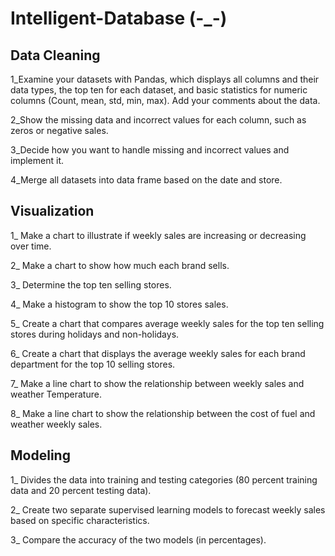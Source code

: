 # Intelligent-Database (-_-)

## Data Cleaning
1_Examine your datasets with Pandas, which displays all columns and their data
types, the top ten for each dataset, and basic statistics for numeric columns
(Count, mean, std, min, max). Add your comments about the data.

2_Show the missing data and incorrect values for each column, such as zeros or
negative sales.

3_Decide how you want to handle missing and incorrect values and implement it.

4_Merge all datasets into data frame based on the date and store.

## Visualization
1_ Make a chart to illustrate if weekly sales are increasing or decreasing over time.

2_ Make a chart to show how much each brand sells.

3_ Determine the top ten selling stores.

4_ Make a histogram to show the top 10 stores sales.

5_ Create a chart that compares average weekly sales for the top ten selling stores
during holidays and non-holidays.

6_ Create a chart that displays the average weekly sales for each brand department
for the top 10 selling stores.

7_ Make a line chart to show the relationship between weekly sales and weather
Temperature.

8_ Make a line chart to show the relationship between the cost of fuel and weather
weekly sales.

## Modeling

1_ Divides the data into training and testing categories (80 percent training data and
20 percent testing data).

2_ Create two separate supervised learning models to forecast weekly sales based
on specific characteristics.

3_ Compare the accuracy of the two models (in percentages).




